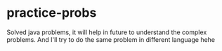 # practice-probs
Solved java problems, it will help in future to understand the complex problems. And I'll try to do the same problem in different language
hehe
